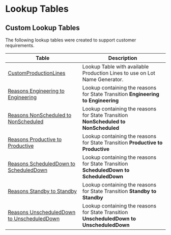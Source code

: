 # Lookup Tables

## Custom Lookup Tables

The following lookup tables were created to support customer requirements.

| Table                     | Description       |
| ------                    | ------            |
| [CustomProductionLines](/cmf.custom.help/techspec>artifacts>lookuptables>customproductionlines) | Lookup Table with available Production Lines to use on Lot Name Generator. |
| [Reasons Engineering to Engineering](/cmf.custom.help/techspec>artifacts>lookuptables>reasonsengineeringtoengineering) | Lookup containing the reasons for State Transition **Engineering to Engineering** |
| [Reasons NonScheduled to NonScheduled](/cmf.custom.help/techspec>artifacts>lookuptables>reasonsnonscheduledtononscheduled) | Lookup containing the reasons for State Transition **NonScheduled to NonScheduled** |
| [Reasons Productive to Productive](/cmf.custom.help/techspec>artifacts>lookuptables>reasonsproductivetoproductive) | Lookup containing the reasons for State Transition **Productive to Productive** |
| [Reasons ScheduledDown to ScheduledDown](/cmf.custom.help/techspec>artifacts>lookuptables>reasonsscheduleddowntoscheduleddown) | Lookup containing the reasons for State Transition **ScheduledDown to ScheduledDown** |
| [Reasons Standby to Standby](/cmf.custom.help/techspec>artifacts>lookuptables>reasonsstandbytostandby) | Lookup containing the reasons for State Transition **Standby to Standby** |
| [Reasons UnscheduledDown to UnscheduledDown](/cmf.custom.help/techspec>artifacts>lookuptables>reasonsunscheduleddowntounscheduleddown) | Lookup containing the reasons for State Transition **UnscheduledDown to UnscheduledDown** |


